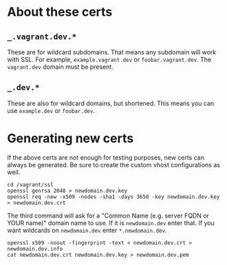 # About these certs

## `_.vagrant.dev.*`

These are for wildcard subdomains. That means any subdomain will work with SSL.
For example, `example.vagrant.dev` or `foobar.vagrant.dev`. The `vagrant.dev`
domain must be present.

## `_.dev.*`

These are also for wildcard domains, but shortened. This means you can use
`example.dev` or `foobar.dev`.

# Generating new certs

If the above certs are not enough for testing purposes, new certs can always be
generated. Be sure to create the custom vhost configurations as well.

```
cd /vagrant/ssl
openssl genrsa 2048 > newdomain.dev.key
openssl req -new -x509 -nodes -sha1 -days 3650 -key newdomain.dev.key > newdomain.dev.crt
```

The third command will ask for a "Common Name (e.g. server FQDN or YOUR name)"
domain name to use. If it is `newdomain.dev` enter that. If you want wildcards
on `newdomain.dev` enter `*.newdomain.dev`.

```
openssl x509 -noout -fingerprint -text < newdomain.dev.crt > newdomain.dev.info
cat newdomain.dev.crt newdomain.dev.key > newdomain.dev.pem
```
